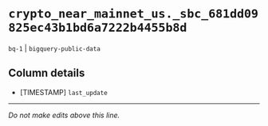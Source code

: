 # `crypto_near_mainnet_us._sbc_681dd09825ec43b1bd6a7222b4455b8d`
`bq-1` | `bigquery-public-data`

## Column details
* [TIMESTAMP] `last_update`

-------------------------------------------------------------------------------
*Do not make edits above this line.*

